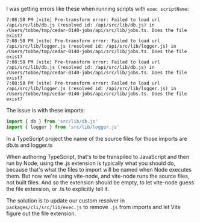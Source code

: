 I was getting errors like these when running scripts with `exec scriptName`:

```
7:08:58 PM [vite] Pre-transform error: Failed to load url /api/src/lib/db.js (resolved id: /api/src/lib/db.js) in /Users/tobbe/tmp/cedar-0140-jobs/api/src/lib/jobs.ts. Does the file exist?
7:08:58 PM [vite] Pre-transform error: Failed to load url /api/src/lib/logger.js (resolved id: /api/src/lib/logger.js) in /Users/tobbe/tmp/cedar-0140-jobs/api/src/lib/jobs.ts. Does the file exist?
7:08:58 PM [vite] Pre-transform error: Failed to load url /api/src/lib/db.js (resolved id: /api/src/lib/db.js) in /Users/tobbe/tmp/cedar-0140-jobs/api/src/lib/jobs.ts. Does the file exist?
7:08:58 PM [vite] Pre-transform error: Failed to load url /api/src/lib/logger.js (resolved id: /api/src/lib/logger.js) in /Users/tobbe/tmp/cedar-0140-jobs/api/src/lib/jobs.ts. Does the file exist?
```

The issue is with these imports:

```ts
import { db } from 'src/lib/db.js'
import { logger } from 'src/lib/logger.js'
```

In a TypeScript project the name of the source files for those imports are
db.ts and logger.ts

When authoring TypeScript, that's to be transpiled to JavaScript and then run by
Node, using the .js extension is typically what you should do, because that's
what the files to import will be named when Node executes them. But now we're
using vite-node, and vite-node runs the source files, not built files. And so
the extension should be empty, to let vite-node guess the file extension, or .ts
to explicitly tell it.

The solution is to update our custom resolver in `packages/cli/src/lib/exec.js`
to remove `.js` from imports and let Vite figure out the file extension.
